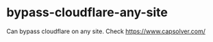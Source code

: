 # bypass-cloudflare-any-site
Can bypass cloudflare on any site. Check https://www.capsolver.com/ 











                                                    